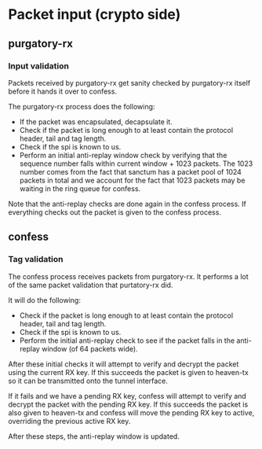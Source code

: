 # Packet input (crypto side)

## purgatory-rx

### Input validation

Packets received by purgatory-rx get sanity checked by purgatory-rx
itself before it hands it over to confess.

The purgatory-rx process does the following:

* If the packet was encapsulated, decapsulate it.
* Check if the packet is long enough to at least contain the protocol
  header, tail and tag length.
* Check if the spi is known to us.
* Perform an initial anti-replay window check by verifying that
  the sequence number falls within current window + 1023 packets. The 1023
  number comes from the fact that sanctum has a packet pool of 1024 packets
  in total and we account for the fact that 1023 packets may be waiting
  in the ring queue for confess.

Note that the anti-replay checks are done again in the confess process.
If everything checks out the packet is given to the confess process.

## confess

### Tag validation

The confess process receives packets from purgatory-rx. It performs
a lot of the same packet validation that purtatory-rx did.

It will do the following:

* Check if the packet is long enough to at least contain the protocol
  header, tail and tag length.
* Check if the spi is known to us.
* Perform the initial anti-replay check to see if the packet falls
  in the anti-replay window (of 64 packets wide).

After these initial checks it will attempt to verify and decrypt
the packet using the current RX key. If this succeeds the packet
is given to heaven-tx so it can be transmitted onto the tunnel
interface.

If it fails and we have a pending RX key, confess will attempt to
verify and decrypt the packet with the pending RX key. If this
succeeds the packet is also given to heaven-tx and confess will
move the pending RX key to active, overriding the previous active
RX key. 

After these steps, the anti-replay window is updated.
